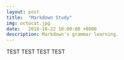 ```yaml
---
layout: post
title:  "Markdown Study"
img: octocat.jpg
date:   2018-10-22 18:00:00 +0800
description: Markdown's grammar learning.
---
```


TEST TEST TEST TEST